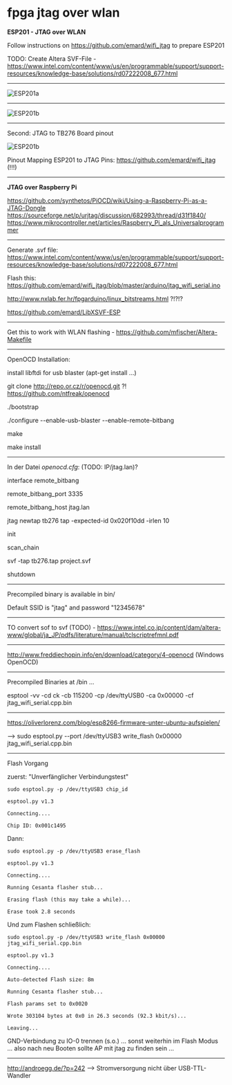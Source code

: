 # fpga jtag over wlan

**ESP201 - JTAG over WLAN**

Follow instructions on https://github.com/emard/wifi_jtag to prepare ESP201

TODO: Create Altera SVF-File - https://www.intel.com/content/www/us/en/programmable/support/support-resources/knowledge-base/solutions/rd07222008_677.html

---

![ESP201a](https://www.mikrocontroller.net/attachment/307865/Flashing-The-ESP8266-ESP201-Module-Board-With-TTL-UART.jpg)

---

![ESP201b](https://www.mikrocontroller.net/attachment/307864/esp8266_esp_201_module_pinout_diagram_cheat_sheet_by_adlerweb-d9iwmqp.jpg
)

---


Second: JTAG to TB276 Board pinout

![ESP201b](https://github.com/emard/wifi_jtag/raw/master/pic/altera10pin_xilinx14pin.jpg)

Pinout Mapping ESP201 to JTAG Pins: https://github.com/emard/wifi_jtag (!!!) 

---

**JTAG over Raspberry Pi**

https://github.com/synthetos/PiOCD/wiki/Using-a-Raspberry-Pi-as-a-JTAG-Dongle
https://sourceforge.net/p/urjtag/discussion/682993/thread/d31f1840/
https://www.mikrocontroller.net/articles/Raspberry_Pi_als_Universalprogrammer

---

Generate .svf file: https://www.intel.com/content/www/us/en/programmable/support/support-resources/knowledge-base/solutions/rd07222008_677.html

Flash this: https://github.com/emard/wifi_jtag/blob/master/arduino/jtag_wifi_serial.ino

http://www.nxlab.fer.hr/fpgarduino/linux_bitstreams.html ?!?!?

https://github.com/emard/LibXSVF-ESP

---

Get this to work with WLAN flashing - https://github.com/mfischer/Altera-Makefile

---

OpenOCD Installation:

install libftdi for usb blaster (apt-get install ...)

git clone http://repo.or.cz/r/openocd.git ?! https://github.com/ntfreak/openocd

./bootstrap

./configure --enable-usb-blaster --enable-remote-bitbang

make

make install

---

In der Datei *openocd.cfg*: (TODO: IP/jtag.lan)?

interface remote_bitbang

remote_bitbang_port 3335

remote_bitbang_host jtag.lan

jtag newtap tb276 tap -expected-id 0x020f10dd -irlen 10

init

scan_chain

svf -tap tb276.tap project.svf

shutdown

---

Precompiled binary is available in bin/

Default SSID is "jtag" and password "12345678" 

---

TO convert sof to svf (TODO) - https://www.intel.co.jp/content/dam/altera-www/global/ja_JP/pdfs/literature/manual/tclscriptrefmnl.pdf

---

http://www.freddiechopin.info/en/download/category/4-openocd (Windows OpenOCD)

---

Precompiled Binaries at /bin ...

esptool -vv -cd ck -cb 115200 -cp /dev/ttyUSB0 -ca 0x00000 -cf jtag_wifi_serial.cpp.bin

---

https://oliverlorenz.com/blog/esp8266-firmware-unter-ubuntu-aufspielen/

--> sudo esptool.py --port /dev/ttyUSB3 write_flash 0x00000 jtag_wifi_serial.cpp.bin

---

Flash Vorgang

zuerst: "Unverfänglicher Verbindungstest"

```
sudo esptool.py -p /dev/ttyUSB3 chip_id

esptool.py v1.3

Connecting....

Chip ID: 0x001c1495
```

Dann:

````
sudo esptool.py -p /dev/ttyUSB3 erase_flash 

esptool.py v1.3

Connecting....

Running Cesanta flasher stub...

Erasing flash (this may take a while)...

Erase took 2.8 seconds

````

Und zum Flashen schließlich:

````
sudo esptool.py -p /dev/ttyUSB3 write_flash 0x00000 jtag_wifi_serial.cpp.bin

esptool.py v1.3

Connecting....

Auto-detected Flash size: 8m

Running Cesanta flasher stub...

Flash params set to 0x0020

Wrote 303104 bytes at 0x0 in 26.3 seconds (92.3 kbit/s)...

Leaving...
````
GND-Verbindung zu IO-0 trennen (s.o.) ... sonst weiterhin im Flash Modus ... also nach neu Booten sollte AP mit jtag zu finden sein ...

---

http://androegg.de/?p=242 --> Stromversorgung nicht über USB-TTL-Wandler
 
